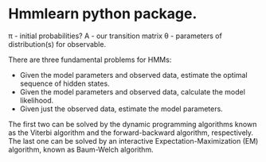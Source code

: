 # Hmmlearn python package.  
π - initial probabilities? 
A - our transition matrix
θ - parameters of distribution(s) for observable.  

There are three fundamental problems for HMMs: 

* Given the model parameters and observed data, estimate the optimal sequence of hidden states.  
* Given the model parameters and observed data, calculate the model likelihood. 
* Given just the observed data, estimate the model parameters.  

The first two can be solved by the dynamic programming algorithms known as the Viterbi algorithm and the forward-backward algorithm, respectively.  The last one can be solved by an interactive Expectation-Maximization (EM) algorithm, known as Baum-Welch algorithm.

